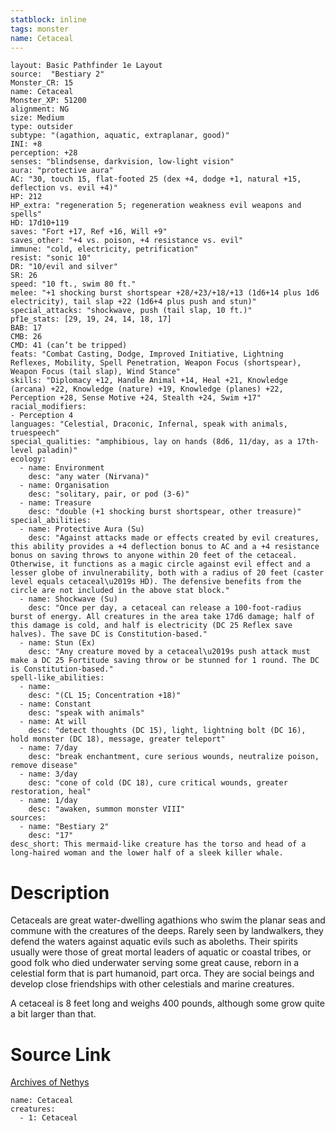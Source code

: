 ```yaml
---
statblock: inline
tags: monster
name: Cetaceal
---
```

```statblock
layout: Basic Pathfinder 1e Layout
source:  "Bestiary 2"
Monster_CR: 15
name: Cetaceal
Monster_XP: 51200
alignment: NG
size: Medium
type: outsider
subtype: "(agathion, aquatic, extraplanar, good)"
INI: +8
perception: +28
senses: "blindsense, darkvision, low-light vision"
aura: "protective aura"
AC: "30, touch 15, flat-footed 25 (dex +4, dodge +1, natural +15, deflection vs. evil +4)"
HP: 212
HP_extra: "regeneration 5; regeneration weakness evil weapons and spells"
HD: 17d10+119
saves: "Fort +17, Ref +16, Will +9"
saves_other: "+4 vs. poison, +4 resistance vs. evil"
immune: "cold, electricity, petrification"
resist: "sonic 10"
DR: "10/evil and silver"
SR: 26
speed: "10 ft., swim 80 ft."
melee: "+1 shocking burst shortspear +28/+23/+18/+13 (1d6+14 plus 1d6 electricity), tail slap +22 (1d6+4 plus push and stun)"
special_attacks: "shockwave, push (tail slap, 10 ft.)"
pf1e_stats: [29, 19, 24, 14, 18, 17]
BAB: 17
CMB: 26
CMD: 41 (can’t be tripped)
feats: "Combat Casting, Dodge, Improved Initiative, Lightning Reflexes, Mobility, Spell Penetration, Weapon Focus (shortspear), Weapon Focus (tail slap), Wind Stance"
skills: "Diplomacy +12, Handle Animal +14, Heal +21, Knowledge (arcana) +22, Knowledge (nature) +19, Knowledge (planes) +22, Perception +28, Sense Motive +24, Stealth +24, Swim +17"
racial_modifiers:
- Perception 4
languages: "Celestial, Draconic, Infernal, speak with animals, truespeech"
special_qualities: "amphibious, lay on hands (8d6, 11/day, as a 17th-level paladin)"
ecology:
  - name: Environment
    desc: "any water (Nirvana)"
  - name: Organisation
    desc: "solitary, pair, or pod (3-6)"
  - name: Treasure
    desc: "double (+1 shocking burst shortspear, other treasure)"
special_abilities:
  - name: Protective Aura (Su)
    desc: "Against attacks made or effects created by evil creatures, this ability provides a +4 deflection bonus to AC and a +4 resistance bonus on saving throws to anyone within 20 feet of the cetaceal. Otherwise, it functions as a magic circle against evil effect and a lesser globe of invulnerability, both with a radius of 20 feet (caster level equals cetaceal\u2019s HD). The defensive benefits from the circle are not included in the above stat block."
  - name: Shockwave (Su)
    desc: "Once per day, a cetaceal can release a 100-foot-radius burst of energy. All creatures in the area take 17d6 damage; half of this damage is cold, and half is electricity (DC 25 Reflex save halves). The save DC is Constitution-based."
  - name: Stun (Ex)
    desc: "Any creature moved by a cetaceal\u2019s push attack must make a DC 25 Fortitude saving throw or be stunned for 1 round. The DC is Constitution-based."
spell-like_abilities:
  - name:
    desc: "(CL 15; Concentration +18)"
  - name: Constant
    desc: "speak with animals"
  - name: At will
    desc: "detect thoughts (DC 15), light, lightning bolt (DC 16), hold monster (DC 18), message, greater teleport"
  - name: 7/day
    desc: "break enchantment, cure serious wounds, neutralize poison, remove disease"
  - name: 3/day
    desc: "cone of cold (DC 18), cure critical wounds, greater restoration, heal"
  - name: 1/day
    desc: "awaken, summon monster VIII"
sources:
  - name: "Bestiary 2"
    desc: "17"
desc_short: This mermaid-like creature has the torso and head of a long-haired woman and the lower half of a sleek killer whale. 
```
# Description
Cetaceals are great water-dwelling agathions who swim the planar seas and commune with the creatures of the deeps. Rarely seen by landwalkers, they defend the waters against aquatic evils such as aboleths. Their spirits usually were those of great mortal leaders of aquatic or coastal tribes, or good folk who died underwater serving some great cause, reborn in a celestial form that is part humanoid, part orca. They are social beings and develop close friendships with other celestials and marine creatures. 

A cetaceal is 8 feet long and weighs 400 pounds, although some grow quite a bit larger than that.
# Source Link
[Archives of Nethys](https://aonprd.com/MonsterDisplay.aspx?ItemName=Cetaceal)
```encounter-table
name: Cetaceal
creatures:
  - 1: Cetaceal
```
